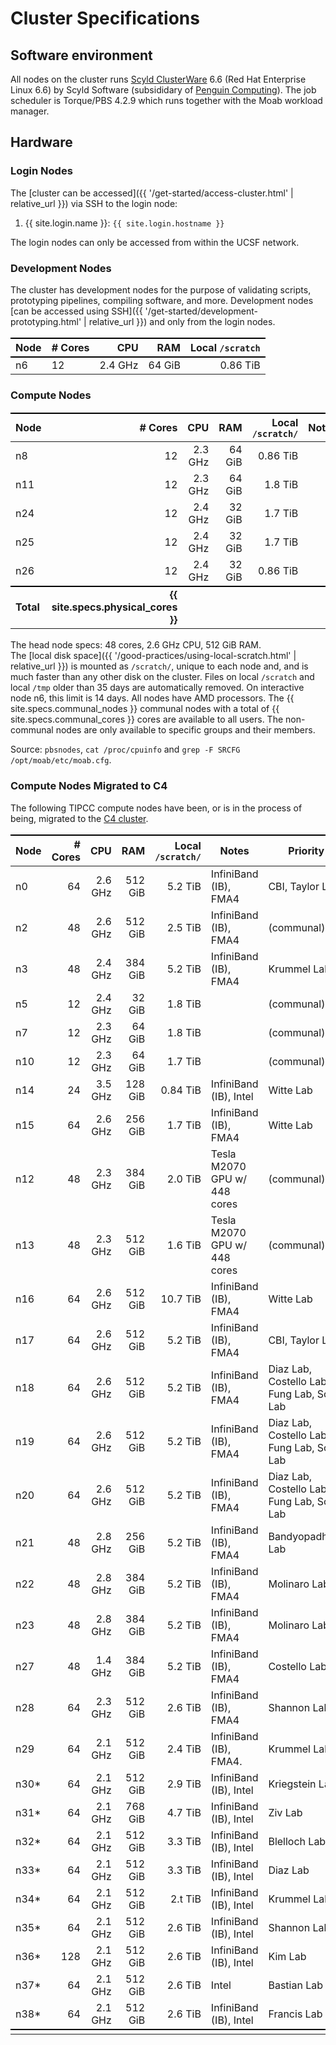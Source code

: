 # Cluster Specifications

## Software environment

All nodes on the cluster runs [Scyld ClusterWare] 6.6 (Red Hat Enterprise Linux 6.6) by Scyld Software (subsididary of [Penguin Computing]).
The job scheduler is Torque/PBS 4.2.9 which runs together with the Moab workload manager.


## Hardware

### Login Nodes

The [cluster can be accessed]({{ '/get-started/access-cluster.html' | relative_url }}) via SSH to the login node:

1. {{ site.login.name  }}: `{{ site.login.hostname }}`

The login nodes can only be accessed from within the UCSF network.


### Development Nodes

The cluster has development nodes for the purpose of validating scripts, prototyping pipelines, compiling software, and more.  Development nodes [can be accessed using SSH]({{ '/get-started/development-prototyping.html' | relative_url }}) and only from the login nodes.

Node      | # Cores |       CPU |       RAM |  Local `/scratch` |
----------|---------|----------:|----------:|------------------:|
n6        |      12 |   2.4 GHz |    64 GiB |          0.86 TiB |


### Compute Nodes

Node  | # Cores |    CPU  |     RAM | Local `/scratch/` | Notes                        | Priority
------|--------:|--------:|--------:|------------------:|------------------------------|--------------------------------------------
n8    |      12 | 2.3 GHz |  64 GiB |          0.86 TiB |                              | (communal)
n11   |      12 | 2.3 GHz |  64 GiB |           1.8 TiB |                              | (communal)
n24   |      12 | 2.4 GHz |  32 GiB |           1.7 TiB |                              | (communal)
n25   |      12 | 2.4 GHz |  32 GiB |           1.7 TiB |                              | (communal)
n26   |      12 | 2.4 GHz |  32 GiB |          0.86 TiB |                              | (communal)
**Total** | **{{ site.specs.physical_cores }}** | | |   |                              |

The head node specs: 48 cores, 2.6 GHz CPU, 512 GiB RAM.  
The [local disk space]({{ '/good-practices/using-local-scratch.html' | relative_url }}) is mounted as `/scratch/`, unique to each node and, and is much faster than any other disk on the cluster.  Files on local `/scratch` and local `/tmp` older than 35 days are automatically removed.  On interactive node n6, this limit is 14 days. 
All nodes have AMD processors.
The {{ site.specs.communal_nodes }} communal nodes with a total of {{ site.specs.communal_cores }} cores are available to all users. The non-communal nodes are only available to specific groups and their members.

Source: `pbsnodes`, `cat /proc/cpuinfo` and `grep -F SRCFG /opt/moab/etc/moab.cfg`.


### Compute Nodes Migrated to C4

The following TIPCC compute nodes have been, or is in the process of being, migrated to the [C4 cluster](https://ucsf-cbi.github.io/c4/).


Node | # Cores |    CPU  |     RAM | Local `/scratch/` | Notes                       | Priority
-----|--------:|--------:|--------:|-----------------:|------------------------------|---------------------------------------
n0   |      64 | 2.6 GHz | 512 GiB |          5.2 TiB | InfiniBand (IB), FMA4        | CBI, Taylor Lab
n2   |      48 | 2.6 GHz | 512 GiB |          2.5 TiB | InfiniBand (IB), FMA4        | (communal)
n3   |      48 | 2.4 GHz | 384 GiB |          5.2 TiB | InfiniBand (IB), FMA4        | Krummel Lab
n5   |      12 | 2.4 GHz |  32 GiB |          1.8 TiB |                              | (communal)
n7   |      12 | 2.3 GHz |  64 GiB |          1.8 TiB |                              | (communal)
n10  |      12 | 2.3 GHz |  64 GiB |          1.7 TiB |                              | (communal)
n14  |      24 | 3.5 GHz | 128 GiB |         0.84 TiB | InfiniBand (IB), Intel       | Witte Lab
n15  |      64 | 2.6 GHz | 256 GiB |          1.7 TiB | InfiniBand (IB), FMA4        | Witte Lab
n12  |      48 | 2.3 GHz | 384 GiB |          2.0 TiB | Tesla M2070 GPU w/ 448 cores | (communal)
n13  |      48 | 2.3 GHz | 512 GiB |          1.6 TiB | Tesla M2070 GPU w/ 448 cores | (communal)
n16  |      64 | 2.6 GHz | 512 GiB |         10.7 TiB | InfiniBand (IB), FMA4        | Witte Lab
n17  |      64 | 2.6 GHz | 512 GiB |          5.2 TiB | InfiniBand (IB), FMA4        | CBI, Taylor Lab
n18  |      64 | 2.6 GHz | 512 GiB |          5.2 TiB | InfiniBand (IB), FMA4        | Diaz Lab, Costello Lab, Fung Lab, Song Lab
n19  |      64 | 2.6 GHz | 512 GiB |          5.2 TiB | InfiniBand (IB), FMA4        | Diaz Lab, Costello Lab, Fung Lab, Song Lab
n20  |      64 | 2.6 GHz | 512 GiB |          5.2 TiB | InfiniBand (IB), FMA4        | Diaz Lab, Costello Lab, Fung Lab, Song Lab
n21  |      48 | 2.8 GHz | 256 GiB |          5.2 TiB | InfiniBand (IB), FMA4        | Bandyopadhyay Lab
n22  |      48 | 2.8 GHz | 384 GiB |          5.2 TiB | InfiniBand (IB), FMA4        | Molinaro Lab
n23  |      48 | 2.8 GHz | 384 GiB |          5.2 TiB | InfiniBand (IB), FMA4        | Molinaro Lab
n27  |      48 | 1.4 GHz | 384 GiB |          5.2 TiB | InfiniBand (IB), FMA4        | Costello Lab
n28  |      64 | 2.3 GHz | 512 GiB |          2.6 TiB | InfiniBand (IB), FMA4        | Shannon Lab
n29  |      64 | 2.1 GHz | 512 GiB |          2.4 TiB | InfiniBand (IB), FMA4.       | Krummel Lab              
n30* |      64 | 2.1 GHz | 512 GiB |          2.9 TiB | InfiniBand (IB), Intel       | Kriegstein Lab
n31* |      64 | 2.1 GHz | 768 GiB |          4.7 TiB | InfiniBand (IB), Intel       | Ziv Lab
n32* |      64 | 2.1 GHz | 512 GiB |          3.3 TiB | InfiniBand (IB), Intel       | Blelloch Lab
n33* |      64 | 2.1 GHz | 512 GiB |          3.3 TiB | InfiniBand (IB), Intel       | Diaz Lab
n34* |      64 | 2.1 GHz | 512 GiB |          2.t TiB | InfiniBand (IB), Intel       | Krummel Lab    
n35* |      64 | 2.1 GHz | 512 GiB |          2.6 TiB | InfiniBand (IB), Intel       | Shannon Lab
n36* |     128 | 2.1 GHz | 512 GiB |          2.6 TiB | InfiniBand (IB), Intel       | Kim Lab
n37* |      64 | 2.1 GHz | 512 GiB |          2.6 TiB | Intel                        | Bastian Lab
n38* |      64 | 2.1 GHz | 512 GiB |          2.6 TiB | InfiniBand (IB), Intel       | Francis Lab
     |         |         |         |                  |                              |


<style>
table {
  margin-top: 2ex;
  margin-bottom: 2ex;
}
tr:last-child { border-top: 2px solid #000; }
</style>

[Scyld ClusterWare]: https://www.penguincomputing.com/solutions/scyld-clusterware/
[Penguin Computing]: https://en.wikipedia.org/wiki/Penguin_Computing

